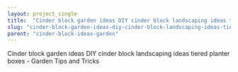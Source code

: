 ```yaml
---
layout: project_single
title:  "Cinder block garden ideas DIY cinder block landscaping ideas tiered planter boxes - Garden Tips and Tricks"
slug: "cinder-block-garden-ideas-diy-cinder-block-landscaping-ideas-tiered-planter-boxes-garden-tips"
parent: "cinder-block-ideas-garden"
---
```

Cinder block garden ideas DIY cinder block landscaping ideas tiered planter boxes - Garden Tips and Tricks
